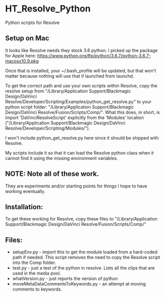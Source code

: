 # HT_Resolve_Python
Python scripts for Resolve


## Setup on Mac
It looks like Resolve needs they stock 3.6 python.  I picked up the package for Apple here:  https://www.python.org/ftp/python/3.6.7/python-3.6.7-macosx10.9.pkg

Once that is installed, your ~/.bash_profile will be updated, but that won't matter because nothing will use that if launched from launchd.

To get the correct path and use your own scripts within Resolve, copy the resolve setup from "/Library/Application Support/Blackmagic Design/DaVinci Resolve/Developer/Scripting/Examples/python_get_resolve.py" to your python script folder: "/Library/Application Support/Blackmagic Design/DaVinci Resolve/Fusion/Scripts/Comp/".  What this does, in short, is import 'DaVinciResolveScript' explicitly from the 'Modules' location ("/Library/Application Support/Blackmagic Design/DaVinci Resolve/Developer/Scripting/Modules/").  

I won't include python_get_resolve.py here since it should be shipped with Resolve.

My scripts include it so that it can load the Resolve python class when it cannot find it using the missing environment variables.

## NOTE:  Note all of these work.

They are experiments and/or starting points for things I hope to have working eventually.


## Installation:

To get these working for Resolve, copy these files to "/Library/Application Support/Blackmagic Design/DaVinci Resolve/Fusion/Scripts/Comp/"


## Files:

- setupEnv.py - import this to get the module loaded from a hard-coded path if needed.  This script removes the need to copy the Resolve script into the Comp folder.
- test.py - just a test of the python in resolve.  Lists all the clips that are used in the media pool.
- whatVersion.py - just reports the version of python
- moveMetaDataCommentsToKeywords.py - an attempt at moving comments to keywords.

